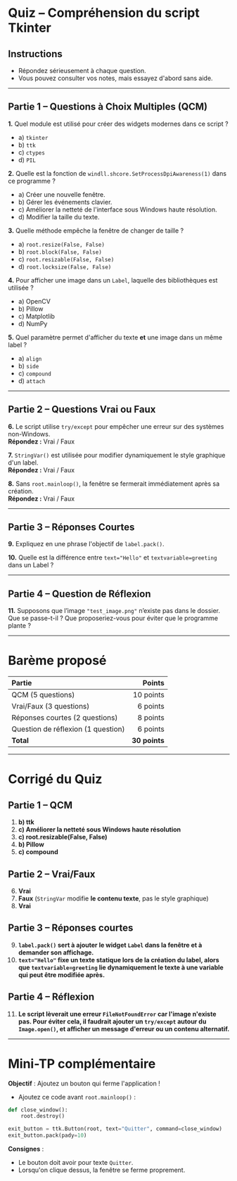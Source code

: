 # **Quiz – Compréhension du script Tkinter**

## Instructions
- Répondez sérieusement à chaque question.
- Vous pouvez consulter vos notes, mais essayez d'abord sans aide.

---

## **Partie 1 – Questions à Choix Multiples (QCM)**

**1.** Quel module est utilisé pour créer des widgets modernes dans ce script ?
- a) `tkinter`
- b) `ttk`
- c) `ctypes`
- d) `PIL`

**2.** Quelle est la fonction de `windll.shcore.SetProcessDpiAwareness(1)` dans ce programme ?
- a) Créer une nouvelle fenêtre.
- b) Gérer les événements clavier.
- c) Améliorer la netteté de l'interface sous Windows haute résolution.
- d) Modifier la taille du texte.

**3.** Quelle méthode empêche la fenêtre de changer de taille ?
- a) `root.resize(False, False)`
- b) `root.block(False, False)`
- c) `root.resizable(False, False)`
- d) `root.locksize(False, False)`

**4.** Pour afficher une image dans un `Label`, laquelle des bibliothèques est utilisée ?
- a) OpenCV
- b) Pillow
- c) Matplotlib
- d) NumPy

**5.** Quel paramètre permet d'afficher du texte **et** une image dans un même label ?
- a) `align`
- b) `side`
- c) `compound`
- d) `attach`

---

## **Partie 2 – Questions Vrai ou Faux**

**6.** Le script utilise `try/except` pour empêcher une erreur sur des systèmes non-Windows.  
**Répondez :** Vrai / Faux

**7.** `StringVar()` est utilisée pour modifier dynamiquement le style graphique d'un label.  
**Répondez :** Vrai / Faux

**8.** Sans `root.mainloop()`, la fenêtre se fermerait immédiatement après sa création.  
**Répondez :** Vrai / Faux

---

## **Partie 3 – Réponses Courtes**

**9.** Expliquez en une phrase l'objectif de `label.pack()`.

**10.** Quelle est la différence entre `text="Hello"` et `textvariable=greeting` dans un Label ?

---

## **Partie 4 – Question de Réflexion**

**11.** Supposons que l’image `"test_image.png"` n’existe pas dans le dossier.  
Que se passe-t-il ? Que proposeriez-vous pour éviter que le programme plante ?

---

# **Barème proposé**

| Partie | Points |
|:------|------:|
| QCM (5 questions) | 10 points |
| Vrai/Faux (3 questions) | 6 points |
| Réponses courtes (2 questions) | 8 points |
| Question de réflexion (1 question) | 6 points |
| **Total** | **30 points** |

---

# **Corrigé du Quiz**

## Partie 1 – QCM
1. **b) ttk**  
2. **c) Améliorer la netteté sous Windows haute résolution**  
3. **c) root.resizable(False, False)**  
4. **b) Pillow**  
5. **c) compound**

## Partie 2 – Vrai/Faux
6. **Vrai**  
7. **Faux** (`StringVar` modifie **le contenu texte**, pas le style graphique)  
8. **Vrai**

## Partie 3 – Réponses courtes
9. **`label.pack()` sert à ajouter le widget `Label` dans la fenêtre et à demander son affichage.**  
10. **`text="Hello"` fixe un texte statique lors de la création du label, alors que `textvariable=greeting` lie dynamiquement le texte à une variable qui peut être modifiée après.**

## Partie 4 – Réflexion
11. **Le script lèverait une erreur `FileNotFoundError` car l'image n'existe pas. Pour éviter cela, il faudrait ajouter un `try/except` autour du `Image.open()`, et afficher un message d'erreur ou un contenu alternatif.**

---

#  **Mini-TP complémentaire**

**Objectif** : Ajoutez un bouton qui ferme l'application !

- Ajoutez ce code avant `root.mainloop()` :

```python
def close_window():
    root.destroy()

exit_button = ttk.Button(root, text="Quitter", command=close_window)
exit_button.pack(pady=10)
```

**Consignes** :
- Le bouton doit avoir pour texte `Quitter`.
- Lorsqu'on clique dessus, la fenêtre se ferme proprement.

